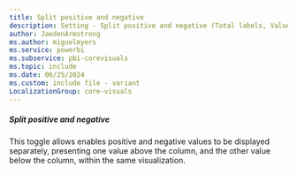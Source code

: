 ```yaml
---
title: Split positive and negative
description: Setting - Split positive and negative (Total labels, Values, Split positive and negative)
author: JaedenArmstrong
ms.author: miguelmyers
ms.service: powerbi
ms.subservice: pbi-corevisuals
ms.topic: include
ms.date: 06/25/2024
ms.custom: include file - variant
LocalizationGroup: core-visuals
---
```

##### Split positive and negative

This toggle allows enables positive and negative values to be displayed separately, presenting one value above the column, and the other value below the column, within the same visualization.
